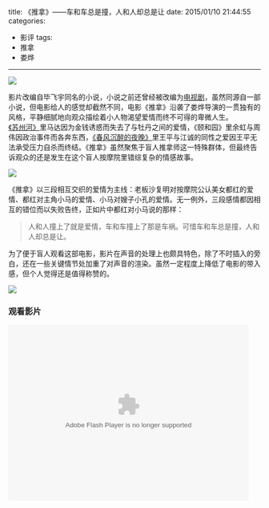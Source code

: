 title: 《推拿》——车和车总是撞，人和人却总是让
date: 2015/01/10 21:44:55
categories:
- 影评
tags:
- 推拿
- 娄烨

---
![](http://covertness.qiniudn.com/tuina_p2220825301.jpg)

<!-- more -->

影片改编自毕飞宇同名的小说，小说之前还曾经被改编为[电视剧](http://tv.sohu.com/s2013/tn2013/)，虽然同源自一部小说，但电影给人的感觉却截然不同，电影《推拿》沿袭了娄烨导演的一贯独有的风格，平静细腻地向观众描绘着小人物渴望爱情而终不可得的卑微人生。[《苏州河》](http://movie.douban.com/subject/1299661/)里马达因为金钱诱惑而失去了与牡丹之间的爱情，《颐和园》里余虹与周伟因政治事件而各奔东西，[《春风沉醉的夜晚》](http://baike.baidu.com/view/2491249.htm)里王平与江诚的同性之爱因王平无法承受压力自杀而终结。《推拿》虽然聚焦于盲人推拿师这一特殊群体，但最终告诉观众的还是发生在这个盲人按摩院里错综复杂的情感故事。

![](http://covertness.qiniudn.com/tuina_p2212255257.jpg)

《推拿》以三段相互交织的爱情为主线：老板沙复明对按摩院公认美女都红的爱情、都红对主角小马的爱情、小马对嫂子小孔的爱情。无一例外，三段感情都因相互的错位而以失败告终，正如片中都红对小马说的那样：
> 人和人撞上了就是爱情，车和车撞上了那是车祸。可惜车和车总是撞，人和人却总是让。

为了便于盲人观看这部电影，影片在声音的处理上也颇具特色，除了不时插入的旁白，还在一些关键情节处加重了对声音的渲染。虽然一定程度上降低了电影的带入感，但个人觉得还是值得称赞的。

![](http://covertness.qiniudn.com/tuina_p2210571937.jpg)

### 观看影片
<embed src="http://player.video.qiyi.com/13836c5e375b91fd53f3996d70616c39/0/0/v_19rrn6rep0.swf-albumId=333910600-tvId=333910600-isPurchase=2-cnId=1" allowFullScreen="true" quality="high" width="480" height="350" align="middle" allowScriptAccess="always" type="application/x-shockwave-flash"></embed>